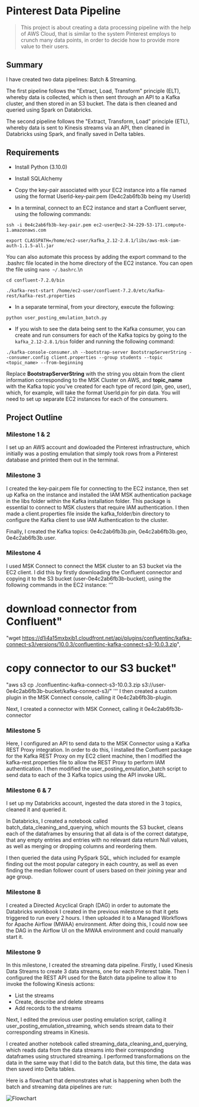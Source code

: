 # Pinterest Data Pipeline

> This project is about creating a data processing pipeline with the help of AWS Cloud, that is similar to the system Pinterest employs to crunch many data points, in order to decide how to provide more value to their users.

## Summary

I have created two data pipelines: Batch & Streaming. 

The first pipeline follows the "Extract, Load, Transform" principle (ELT), whereby data is collected, which is then sent through an API to a Kafka cluster, and then stored in an S3 bucket. The data is then cleaned and queried using Spark on Databricks.

The second pipeline follows the "Extract, Transform, Load" principle (ETL), whereby data is sent to Kinesis streams via an API, then cleaned in Databricks using Spark, and finally saved in Delta tables.

## Requirements

- Install Python (3.10.0)
- Install SQLAlchemy
- Copy the key-pair associated with your EC2 instance into a file named using the format UserId-key-pair.pem (0e4c2ab6fb3b being my UserId)

- In a terminal, connect to an EC2 instance and start a Confluent server, using the following commands:
```
ssh -i 0e4c2ab6fb3b-key-pair.pem ec2-user@ec2-34-229-53-171.compute-1.amazonaws.com
```
```
export CLASSPATH=/home/ec2-user/kafka_2.12-2.8.1/libs/aws-msk-iam-auth-1.1.5-all.jar
```
You can also automate this process by adding the export command to the .bashrc file located in the home directory of the EC2 instance. You can open the file using `nano ~/.bashrc`.\n
```
cd confluent-7.2.0/bin
```
```
./kafka-rest-start /home/ec2-user/confluent-7.2.0/etc/kafka-rest/kafka-rest.properties
```
- In a separate terminal, from your directory, execute the following:
```
python user_posting_emulation_batch.py
```
- If you wish to see the data being sent to the Kafka consumer, you can create and run consumers for each of the Kafka topics by going to the `kafka_2.12-2.8.1/bin` folder and running the following command: 
```
./kafka-console-consumer.sh --bootstrap-server BootstrapServerString --consumer.config client.properties --group students --topic <topic_name> --from-beginning
```
Replace **BootstrapServerString** with the string you obtain from the client information corresponding to the MSK Cluster on AWS, and **topic_name** with the Kafka topic you've created for each type of record (pin, geo, user), which, for example, will take the format UserId.pin for pin data. You will need to set up separate EC2 instances for each of the consumers.

## Project Outline

### Milestone 1 & 2

I set up an AWS account and dowloaded the Pinterest infrastructure, which initially was a posting emulation that simply took rows from a Pinterest database and printed them out in the terminal.

### Milestone 3

I created the key-pair.pem file for connecting to the EC2 instance, then set up Kafka on the instance and installed the IAM MSK authentication package in the libs folder within the Kafka installation folder. This package is essential to connect to MSK clusters that require IAM authentication. I then made a client.properties file inside the kafka_folder/bin directory to configure the Kafka client to use IAM Authentication to the cluster.

Finally, I created the Kafka topics: 0e4c2ab6fb3b.pin, 0e4c2ab6fb3b.geo, 0e4c2ab6fb3b.user.

### Milestone 4

I used MSK Connect to connect the MSK cluster to an S3 bucket via the EC2 client. I did this by firstly downloading the Confluent connector and copying it to the S3 bucket (user-0e4c2ab6fb3b-bucket), using the following commands in the EC2 instance:
'''
# download connector from Confluent"
"wget https://d1i4a15mxbxib1.cloudfront.net/api/plugins/confluentinc/kafka-connect-s3/versions/10.0.3/confluentinc-kafka-connect-s3-10.0.3.zip",
# copy connector to our S3 bucket"
"aws s3 cp ./confluentinc-kafka-connect-s3-10.0.3.zip s3://user-0e4c2ab6fb3b-bucket/kafka-connect-s3/"
'''
I then created a custom plugin in the MSK Connect console, calling it 0e4c2ab6fb3b-plugin.

Next, I created a connector with MSK Connect, calling it 0e4c2ab6fb3b-connector

### Milestone 5

Here, I configured an API to send data to the MSK Connector using a Kafka REST Proxy integration. In order to do this, I installed the Confluent package for the Kafka REST Proxy on my EC2 client machine, then I modified the kafka-rest.properties file to allow the REST Proxy to perform IAM authentication. I then modified the user_posting_emulation_batch script to send data to each of the 3 Kafka topics using the API invoke URL.

### Milestone 6 & 7

I set up my Databricks account, ingested the data stored in the 3 topics, cleaned it and queried it.

In Databricks, I created a notebook called batch_data_cleaning_and_querying, which mounts the S3 bucket, cleans each of the dataframes by ensuring that all data is of the correct datatype, that any empty entries and entries with no relevant data return Null values, as well as merging or dropping columns and reordering them.

I then queried the data using PySpark SQL, which included for example finding out the most popular category in each country, as well as even finding the median follower count of users based on their joining year and age group.

### Milestone 8

I created a Directed Acyclical Graph (DAG) in order to automate the Databricks workbook I created in the previous milestone so that it gets triggered to run every 2 hours. I then uploaded it to a Managed Workflows for Apache Airflow (MWAA) environment. After doing this, I could now see the DAG in the Airflow UI on the MWAA environment and could manually start it.

### Milestone 9

In this milestone, I created the streaming data pipeline. Firstly, I used Kinesis Data Streams to create 3 data streams, one for each Pinterest table. Then I configured the REST API used for the Batch data pipeline to allow it to invoke the following Kinesis actions:
- List the streams
- Create, describe and delete streams
- Add records to the streams

Next, I edited the previous user posting emulation script, calling it user_posting_emulation_streaming, which sends stream data to their corresponding streams in Kinesis.

I created another notebook called streaming_data_cleaning_and_querying, which reads data from the data streams into their corresponding dataframes using structured streaming. I performed transformations on the data in the same way that I did to the batch data, but this time, the data was then saved into Delta tables.

Here is a flowchart that demonstrates what is happening when both the batch and streaming data pipelines are run:

![Flowchart](screenshot_2023-04-20_at_10.10.06-1[7622].png)
